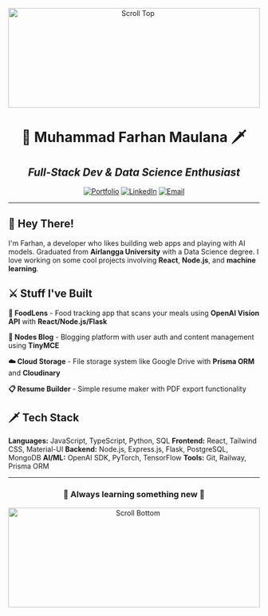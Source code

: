 <p align="center">
  <img src="https://res.cloudinary.com/dgndmndq3/image/upload/v1748354955/new-top_ueiy9i.png" alt="Scroll Top" width="100%" height="200" />
</p>

<div align="center">

# 🏰 Muhammad Farhan Maulana 🗡️

## _Full-Stack Dev & Data Science Enthusiast_

[![Portfolio](https://img.shields.io/badge/🏰_Castle-farhanm.site-gold?style=for-the-badge)](https://farhanm.site/)
[![LinkedIn](https://img.shields.io/badge/🤝_Guild-LinkedIn-blue?style=for-the-badge)](https://linkedin.com/in/muhamma-farhan-m)
[![Email](https://img.shields.io/badge/📜_Raven-Email-red?style=for-the-badge)](mailto:farhanmaulana.dev@gmail.com)

</div>

---

## 📜 **Hey There!**

I'm Farhan, a developer who likes building web apps and playing with AI models. Graduated from **Airlangga University** with a Data Science degree. I love working on some cool projects involving **React**, **Node.js**, and **machine learning**.

## ⚔️ **Stuff I've Built**

**🔮 FoodLens** - Food tracking app that scans your meals using **OpenAI Vision API** with **React/Node.js/Flask**

**📰 Nodes Blog** - Blogging platform with user auth and content management using **TinyMCE**

**☁️ Cloud Storage** - File storage system like Google Drive with **Prisma ORM** and **Cloudinary**

**📋 Resume Builder** - Simple resume maker with PDF export functionality

## 🗡️ **Tech Stack**

**Languages:** JavaScript, TypeScript, Python, SQL
**Frontend:** React, Tailwind CSS, Material-UI
**Backend:** Node.js, Express.js, Flask, PostgreSQL, MongoDB
**AI/ML:** OpenAI SDK, PyTorch, TensorFlow
**Tools:** Git, Railway, Prisma ORM

---

<div align="center">

### 🌟 **Always learning something new** 🌟

</div>

<p align="center">
  <img src="https://res.cloudinary.com/dgndmndq3/image/upload/v1748354955/new-bottom_isjvgf.png" alt="Scroll Bottom" width="100%" height="200" />
</p>
